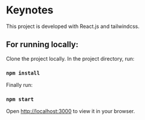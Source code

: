 # Keynotes

This project is developed with React.js and tailwindcss.

## For running locally:

Clone the project locally.
In the project directory, run:
### `npm install`

Finally run:
### `npm start`

Open [http://localhost:3000](http://localhost:3000) to view it in your browser.



